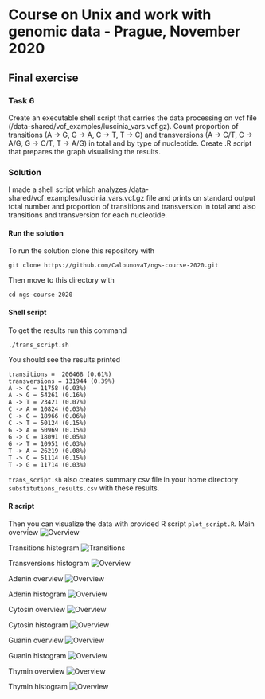 # Course on Unix and work with genomic data - Prague, November 2020
## Final exercise
### Task 6
Create an executable shell script that carries the data processing on vcf file (/data-shared/vcf_examples/luscinia_vars.vcf.gz). 
Count proportion of transitions (A -> G, G -> A, C -> T, T -> C) and transversions (A -> C/T, C -> A/G, G -> C/T, T -> A/G) in total and by type of nucleotide.
Create .R script that prepares the graph visualising the results.

### Solution
I made a shell script which analyzes /data-shared/vcf_examples/luscinia_vars.vcf.gz file and prints on standard output total number and proportion of transitions and transversion in total and also transitions and transversion for each nucleotide.

#### Run the solution
To run the solution clone this repository with
~~~~
git clone https://github.com/CalounovaT/ngs-course-2020.git
~~~~
Then move to this directory with
~~~~
cd ngs-course-2020
~~~~

#### Shell script
To get the results run this command
~~~~
./trans_script.sh
~~~~
You should see the results printed
~~~~
transitions =  206468 (0.61%)
transversions = 131944 (0.39%)
A -> C = 11758 (0.03%)
A -> G = 54261 (0.16%)
A -> T = 23421 (0.07%)
C -> A = 10824 (0.03%)
C -> G = 18966 (0.06%)
C -> T = 50124 (0.15%)
G -> A = 50969 (0.15%)
G -> C = 18091 (0.05%)
G -> T = 10951 (0.03%)
T -> A = 26219 (0.08%)
T -> C = 51114 (0.15%)
T -> G = 11714 (0.03%)
~~~~
`trans_script.sh` also creates summary csv file in your home directory `substitutions_results.csv` with these results.

#### R script
Then you can visualize the data with provided R script `plot_script.R`.
Main overview
![Overview](./plots/p1.png)

Transitions histogram
![Transitions](./plots/p2.png)

Transversions histogram
![Overview](./plots/p3.png)

Adenin overview
![Overview](./plots/p4.png)

Adenin histogram
![Overview](./plots/p5.png)

Cytosin overview
![Overview](./plots/p6.png)

Cytosin histogram
![Overview](./plots/p7.png)

Guanin overview
![Overview](./plots/p8.png)

Guanin histogram
![Overview](./plots/p9.png)

Thymin overview
![Overview](./plots/p10.png)

Thymin histogram
![Overview](./plots/p11.png)

~~~~
~~~~


